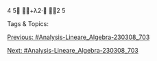 4
5
+λ2·
2
5

   Tags & Topics:
   

[Previous: #Analysis-Lineare_Algebra-230308_703](Analysis-Lineare_Algebra-230308_703.md)

[Next: #Analysis-Lineare_Algebra-230308_703](Analysis-Lineare_Algebra-230308_703.md)
